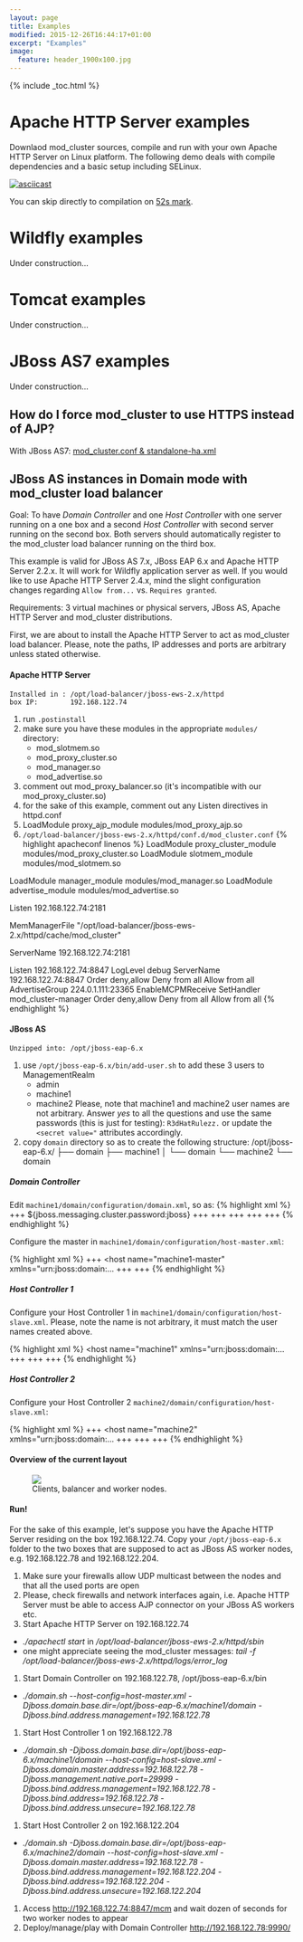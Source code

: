 ```yaml
---
layout: page
title: Examples
modified: 2015-12-26T16:44:17+01:00
excerpt: "Examples"
image:
  feature: header_1900x100.jpg
---
```


{% include _toc.html %}

# Apache HTTP Server examples
Downlaod mod_cluster sources, compile and run with your own Apache HTTP Server on Linux platform. The following demo deals with
compile dependencies and a basic setup including SELinux.

[![asciicast](https://asciinema.org/a/7563u1eu6o5jlg3a0gk4wv69f.png)](https://asciinema.org/a/7563u1eu6o5jlg3a0gk4wv69f)

You can skip directly to compilation on [52s mark](https://asciinema.org/a/7563u1eu6o5jlg3a0gk4wv69f?t=52).

# Wildfly examples
Under construction...

# Tomcat examples
Under construction...

# JBoss AS7 examples
Under construction...

## How do I force mod_cluster to use HTTPS instead of AJP?

With JBoss AS7: [mod_cluster.conf & standalone-ha.xml](https://gist.github.com/Karm/6ac503924a1909564051)

## JBoss AS instances in Domain mode with mod_cluster load balancer

Goal: To have _Domain Controller_ and one _Host Controller_ with one server running
on a one box and a second _Host Controller_ with second server running on
the second box. Both servers should automatically register to the
mod_cluster load balancer running on the third box.

This example is valid for JBoss AS 7.x, JBoss EAP 6.x and Apache HTTP Server 2.2.x. It will work for Wildfly application server as well.
If you would like to use Apache HTTP Server 2.4.x, mind the slight configuration changes regarding
`Allow from...` vs. `Requires granted`.

Requirements: 3 virtual machines or physical servers, JBoss AS, Apache HTTP Server and mod_cluster distributions.

First, we are about to install the Apache HTTP Server to act as mod_cluster load balancer. Please, note the paths,
IP addresses and ports are arbitrary unless stated otherwise.

#### Apache HTTP Server

    Installed in : /opt/load-balancer/jboss-ews-2.x/httpd
    box IP:        192.168.122.74

 1. run ```.postinstall```
 1. make sure you have these modules in the appropriate ```modules/``` directory:
    * mod_slotmem.so
    * mod_proxy_cluster.so
    * mod_manager.so
    * mod_advertise.so
 1. comment out mod_proxy_balancer.so (it's incompatible with our mod_proxy_cluster.so)
 1. for the sake of this example, comment out any Listen directives in httpd.conf
 1. LoadModule proxy_ajp_module modules/mod_proxy_ajp.so
 1. `/opt/load-balancer/jboss-ews-2.x/httpd/conf.d/mod_cluster.conf`
{% highlight apacheconf linenos %}
LoadModule proxy_cluster_module modules/mod_proxy_cluster.so
LoadModule slotmem_module modules/mod_slotmem.so

LoadModule manager_module modules/mod_manager.so
LoadModule advertise_module modules/mod_advertise.so

Listen 192.168.122.74:2181

MemManagerFile "/opt/load-balancer/jboss-ews-2.x/httpd/cache/mod_cluster"

ServerName 192.168.122.74:2181

<IfModule manager_module>
    Listen 192.168.122.74:8847
    LogLevel debug
    <VirtualHost 192.168.122.74:8847>
        ServerName 192.168.122.74:8847
        <Directory />
            Order deny,allow
            Deny from all
            Allow from all
        </Directory>
        AdvertiseGroup 224.0.1.111:23365
        EnableMCPMReceive
        <Location /mcm>
            SetHandler mod_cluster-manager
            Order deny,allow
            Deny from all
            Allow from all
        </Location>
    </VirtualHost>
</IfModule>
{% endhighlight %}

#### JBoss AS

    Unzipped into: /opt/jboss-eap-6.x

 1. use ```/opt/jboss-eap-6.x/bin/add-user.sh``` to add these 3 users to ManagementRealm
    * admin
    * machine1
    * machine2
    Please, note that machine1 and machine2 user names are not arbitrary. Answer _yes_ to all the questions and use the same passwords (this is just for testing): ```R3dHatRulezz.``` or update the ```<secret value="``` attributes accordingly.
 2. copy ```domain``` directory so as to create the following structure:
        /opt/jboss-eap-6.x/
        ├── domain
        ├── machine1
        │   └── domain
        └── machine2
            └── domain

##### Domain Controller

Edit ```machine1/domain/configuration/domain.xml```, so as:
{% highlight xml %}
+++
<cluster-password>${jboss.messaging.cluster.password:jboss}</cluster-password>
+++
<socket-binding-group name="full-ha-sockets" default-interface="public">
    +++
    <socket-binding name="modcluster" port="0" multicast-address="224.0.1.111" multicast-port="23365"/>
    +++
</socket-binding-group>
+++
<server-groups>
    <server-group name="main-server-group" profile="full-ha">
        <jvm name="default">
            <heap size="713m" max-size="713m"/>
            <permgen max-size="128m"/>
        </jvm>
        <socket-binding-group ref="full-ha-sockets"/>
    </server-group>
</server-groups>
+++
{% endhighlight %}

Configure the master in ```machine1/domain/configuration/host-master.xml```:

{% highlight xml %}
+++
<host name="machine1-master" xmlns="urn:jboss:domain:...
+++
        <security-realm name="ManagementRealm">
            <server-identities>
                 <secret value="UjNkSGF0UnVsZXp6Lg=="/>
            </server-identities>
+++
{% endhighlight %}

##### Host Controller 1

Configure your Host Controller 1 in ```machine1/domain/configuration/host-slave.xml```. Please, note the name is not arbitrary, it must match the user names created above.

{% highlight xml %}
<host name="machine1" xmlns="urn:jboss:domain:...
+++
        <security-realm name="ManagementRealm">
            <server-identities>
                 <secret value="UjNkSGF0UnVsZXp6Lg=="/>
            </server-identities>
+++
<servers>
    <server name="server-one" group="main-server-group"/>
</servers>
+++
{% endhighlight %}

##### Host Controller 2

Configure your Host Controller 2  ```machine2/domain/configuration/host-slave.xml```:

{% highlight xml %}
    +++
    <host name="machine2" xmlns="urn:jboss:domain:...
    +++
            <security-realm name="ManagementRealm">
                <server-identities>
                     <secret value="UjNkSGF0UnVsZXp6Lg=="/>
                </server-identities>
    +++
    <servers>
        <server name="server-two" group="main-server-group">
            <socket-bindings port-offset="150"/>
        </server>
    </servers>
    +++
{% endhighlight %}

#### Overview of the current layout

<figure>
    <a href="/images/mod_cluster-example-visual-elements-by-red-hat.png"><img src="/images/mod_cluster-example-visual-elements-by-red-hat.png"></a>
    <figcaption>Clients, balancer and worker nodes.</figcaption>
</figure>

#### Run!

For the sake of this example, let's suppose you have the Apache HTTP Server residing on the box 192.168.122.74.
Copy your ```/opt/jboss-eap-6.x``` folder to the two boxes that are supposed to act as JBoss AS worker nodes,
e.g. 192.168.122.78 and 192.168.122.204.

 1. Make sure your firewalls allow UDP multicast between the nodes and that all the used ports are open
 1. Please, check firewalls and network interfaces again, i.e. Apache HTTP Server must be able to access AJP connector on your JBoss AS workers etc.
 1. Start Apache HTTP Server on 192.168.122.74
   * *./apachectl start* in */opt/load-balancer/jboss-ews-2.x/httpd/sbin*
   * one might appreciate seeing the mod_cluster messages: *tail -f /opt/load-balancer/jboss-ews-2.x/httpd/logs/error_log*
 1. Start Domain Controller on 192.168.122.78, /opt/jboss-eap-6.x/bin
   * *./domain.sh --host-config=host-master.xml -Djboss.domain.base.dir=/opt/jboss-eap-6.x/machine1/domain -Djboss.bind.address.management=192.168.122.78*
 1. Start Host Controller 1 on 192.168.122.78
   * *./domain.sh -Djboss.domain.base.dir=/opt/jboss-eap-6.x/machine1/domain --host-config=host-slave.xml -Djboss.domain.master.address=192.168.122.78 -Djboss.management.native.port=29999 -Djboss.bind.address.management=192.168.122.78 -Djboss.bind.address=192.168.122.78 -Djboss.bind.address.unsecure=192.168.122.78*
 1. Start Host Controller 2 on 192.168.122.204
   * *./domain.sh -Djboss.domain.base.dir=/opt/jboss-eap-6.x/machine2/domain --host-config=host-slave.xml -Djboss.domain.master.address=192.168.122.78  -Djboss.bind.address.management=192.168.122.204 -Djboss.bind.address=192.168.122.204 -Djboss.bind.address.unsecure=192.168.122.204*
 1. Access http://192.168.122.74:8847/mcm and wait dozen of seconds for two worker nodes to appear
 1. Deploy/manage/play with Domain Controller http://192.168.122.78:9990/
